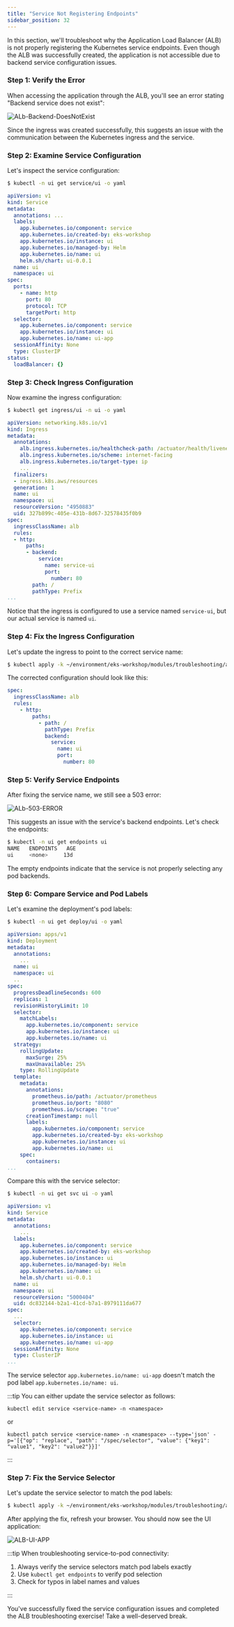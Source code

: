 ```yaml
---
title: "Service Not Registering Endpoints"
sidebar_position: 32
---
```


In this section, we'll troubleshoot why the Application Load Balancer (ALB) is not properly registering the Kubernetes service endpoints. Even though the ALB was successfully created, the application is not accessible due to backend service configuration issues.

### Step 1: Verify the Error

When accessing the application through the ALB, you'll see an error stating "Backend service does not exist":

![ALb-Backend-DoesNotExist](./assets/alb-does-not-exist.webp)

Since the ingress was created successfully, this suggests an issue with the communication between the Kubernetes ingress and the service.

### Step 2: Examine Service Configuration

Let's inspect the service configuration:

```bash
$ kubectl -n ui get service/ui -o yaml
```

```yaml {12}
apiVersion: v1
kind: Service
metadata:
  annotations: ...
  labels:
    app.kubernetes.io/component: service
    app.kubernetes.io/created-by: eks-workshop
    app.kubernetes.io/instance: ui
    app.kubernetes.io/managed-by: Helm
    app.kubernetes.io/name: ui
    helm.sh/chart: ui-0.0.1
  name: ui
  namespace: ui
spec:
  ports:
    - name: http
      port: 80
      protocol: TCP
      targetPort: http
  selector:
    app.kubernetes.io/component: service
    app.kubernetes.io/instance: ui
    app.kubernetes.io/name: ui-app
  sessionAffinity: None
  type: ClusterIP
status:
  loadBalancer: {}
```

### Step 3: Check Ingress Configuration

Now examine the ingress configuration:

```bash
$ kubectl get ingress/ui -n ui -o yaml
```

```yaml {23}
apiVersion: networking.k8s.io/v1
kind: Ingress
metadata:
  annotations:
    alb.ingress.kubernetes.io/healthcheck-path: /actuator/health/liveness
    alb.ingress.kubernetes.io/scheme: internet-facing
    alb.ingress.kubernetes.io/target-type: ip
    ...
  finalizers:
  - ingress.k8s.aws/resources
  generation: 1
  name: ui
  namespace: ui
  resourceVersion: "4950883"
  uid: 327b899c-405e-431b-8d67-32578435f0b9
spec:
  ingressClassName: alb
  rules:
  - http:
      paths:
      - backend:
          service:
            name: service-ui
            port:
              number: 80
        path: /
        pathType: Prefix
...
```

Notice that the ingress is configured to use a service named `service-ui`, but our actual service is named `ui`.

### Step 4: Fix the Ingress Configuration

Let's update the ingress to point to the correct service name:

```bash
$ kubectl apply -k ~/environment/eks-workshop/modules/troubleshooting/alb/creating-alb/fix_ingress
```

The corrected configuration should look like this:

```yaml {10}
spec:
  ingressClassName: alb
  rules:
    - http:
        paths:
          - path: /
            pathType: Prefix
            backend:
              service:
                name: ui
                port:
                  number: 80
```

### Step 5: Verify Service Endpoints

After fixing the service name, we still see a 503 error:

![ALb-503-ERROR](./assets/alb-503.webp)

This suggests an issue with the service's backend endpoints. Let's check the endpoints:

```bash
$ kubectl -n ui get endpoints ui
NAME   ENDPOINTS   AGE
ui     <none>     13d
```

The empty endpoints indicate that the service is not properly selecting any pod backends.

### Step 6: Compare Service and Pod Labels

Let's examine the deployment's pod labels:

```bash
$ kubectl -n ui get deploy/ui -o yaml
```

```yaml {34}
apiVersion: apps/v1
kind: Deployment
metadata:
  annotations:
    ...
  name: ui
  namespace: ui
  ..
spec:
  progressDeadlineSeconds: 600
  replicas: 1
  revisionHistoryLimit: 10
  selector:
    matchLabels:
      app.kubernetes.io/component: service
      app.kubernetes.io/instance: ui
      app.kubernetes.io/name: ui
  strategy:
    rollingUpdate:
      maxSurge: 25%
      maxUnavailable: 25%
    type: RollingUpdate
  template:
    metadata:
      annotations:
        prometheus.io/path: /actuator/prometheus
        prometheus.io/port: "8080"
        prometheus.io/scrape: "true"
      creationTimestamp: null
      labels:
        app.kubernetes.io/component: service
        app.kubernetes.io/created-by: eks-workshop
        app.kubernetes.io/instance: ui
        app.kubernetes.io/name: ui
    spec:
      containers:
...

```

Compare this with the service selector:

```bash
$ kubectl -n ui get svc ui -o yaml
```

```yaml {22}
apiVersion: v1
kind: Service
metadata:
  annotations:
    ...
  labels:
    app.kubernetes.io/component: service
    app.kubernetes.io/created-by: eks-workshop
    app.kubernetes.io/instance: ui
    app.kubernetes.io/managed-by: Helm
    app.kubernetes.io/name: ui
    helm.sh/chart: ui-0.0.1
  name: ui
  namespace: ui
  resourceVersion: "5000404"
  uid: dc832144-b2a1-41cd-b7a1-8979111da677
spec:
  ...
  selector:
    app.kubernetes.io/component: service
    app.kubernetes.io/instance: ui
    app.kubernetes.io/name: ui-app
  sessionAffinity: None
  type: ClusterIP
...
```

The service selector `app.kubernetes.io/name: ui-app` doesn't match the pod label `app.kubernetes.io/name: ui`.

:::tip
You can either update the service selector as follows:

```text
kubectl edit service <service-name> -n <namespace>
```

or

```text
kubectl patch service <service-name> -n <namespace> --type='json' -p='[{"op": "replace", "path": "/spec/selector", "value": {"key1": "value1", "key2": "value2"}}]'
```

:::

### Step 7: Fix the Service Selector

Let's update the service selector to match the pod labels:

```bash timeout=960 hook=fix-7 hookTimeout=960
$ kubectl apply -k ~/environment/eks-workshop/modules/troubleshooting/alb/creating-alb/fix_ui
```

After applying the fix, refresh your browser. You should now see the UI application:

![ALB-UI-APP](./assets/alb-working.webp)

:::tip
When troubleshooting service-to-pod connectivity:

1. Always verify the service selectors match pod labels exactly
2. Use `kubectl get endpoints` to verify pod selection
3. Check for typos in label names and values

:::

You've successfully fixed the service configuration issues and completed the ALB troubleshooting exercise! Take a well-deserved break.
